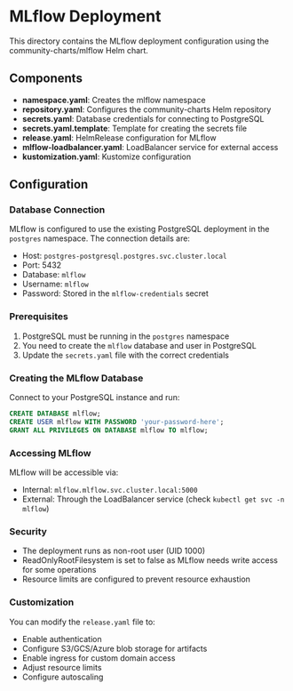 # MLflow Deployment

This directory contains the MLflow deployment configuration using the community-charts/mlflow Helm chart.

## Components

- **namespace.yaml**: Creates the mlflow namespace
- **repository.yaml**: Configures the community-charts Helm repository
- **secrets.yaml**: Database credentials for connecting to PostgreSQL
- **secrets.yaml.template**: Template for creating the secrets file
- **release.yaml**: HelmRelease configuration for MLflow
- **mlflow-loadbalancer.yaml**: LoadBalancer service for external access
- **kustomization.yaml**: Kustomize configuration

## Configuration

### Database Connection
MLflow is configured to use the existing PostgreSQL deployment in the `postgres` namespace. The connection details are:
- Host: `postgres-postgresql.postgres.svc.cluster.local`
- Port: 5432
- Database: `mlflow`
- Username: `mlflow`
- Password: Stored in the `mlflow-credentials` secret

### Prerequisites
1. PostgreSQL must be running in the `postgres` namespace
2. You need to create the `mlflow` database and user in PostgreSQL
3. Update the `secrets.yaml` file with the correct credentials

### Creating the MLflow Database
Connect to your PostgreSQL instance and run:
```sql
CREATE DATABASE mlflow;
CREATE USER mlflow WITH PASSWORD 'your-password-here';
GRANT ALL PRIVILEGES ON DATABASE mlflow TO mlflow;
```

### Accessing MLflow
MLflow will be accessible via:
- Internal: `mlflow.mlflow.svc.cluster.local:5000`
- External: Through the LoadBalancer service (check `kubectl get svc -n mlflow`)

### Security
- The deployment runs as non-root user (UID 1000)
- ReadOnlyRootFilesystem is set to false as MLflow needs write access for some operations
- Resource limits are configured to prevent resource exhaustion

### Customization
You can modify the `release.yaml` file to:
- Enable authentication
- Configure S3/GCS/Azure blob storage for artifacts
- Enable ingress for custom domain access
- Adjust resource limits
- Configure autoscaling
